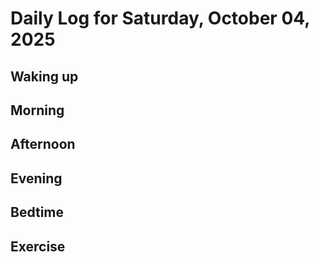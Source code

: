 # Daily Log for Saturday, October 04, 2025

## Waking up

## Morning

## Afternoon

## Evening

## Bedtime

## Exercise
